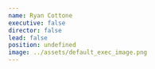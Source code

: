 ```yaml
---
name: Ryan Cottone
executive: false
director: false
lead: false
position: undefined
image: ../assets/default_exec_image.png
---
```

